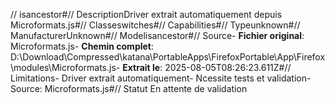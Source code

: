 // isancestor#// DescriptionDriver extrait automatiquement depuis Microformats.js#// Classeswitches#// Capabilities#// Typeunknown#// ManufacturerUnknown#// Modelisancestor#// Source- **Fichier original**: Microformats.js- **Chemin complet**: D:\Download\Compressed\katana\PortableApps\FirefoxPortable\App\Firefox\modules\Microformats.js- **Extrait le**: 2025-08-05T08:26:23.611Z#// Limitations- Driver extrait automatiquement- Ncessite tests et validation- Source: Microformats.js#// Statut En attente de validation